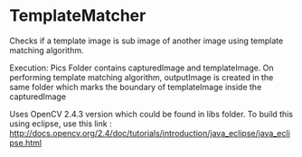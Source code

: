 # TemplateMatcher
Checks if a template image is sub image of another image using template matching algorithm. 

Execution:
Pics Folder contains capturedImage and templateImage. On performing template matching algorithm, outputImage
is created in the same folder which marks the boundary of templateImage inside the capturedImage

Uses OpenCV 2.4.3 version which could be found in libs folder. To build this using eclipse, use this link : http://docs.opencv.org/2.4/doc/tutorials/introduction/java_eclipse/java_eclipse.html
